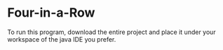 # Four-in-a-Row

 To run this program, download the entire project and place it under your workspace of the java IDE you prefer. 
